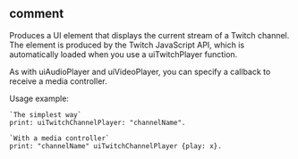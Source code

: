 ## comment

Produces a UI element that displays the current stream of a Twitch channel.
The element is produced by the Twitch JavaScript API, which is automatically loaded when you use a uiTwitchPlayer function.

As with uiAudioPlayer and uiVideoPlayer, you can specify a callback to receive a media controller.

Usage example:
```
`The simplest way`
print: uiTwitchChannelPlayer: "channelName".

`With a media controller`
print: "channelName" uiTwitchChannelPlayer {play: x}.
```